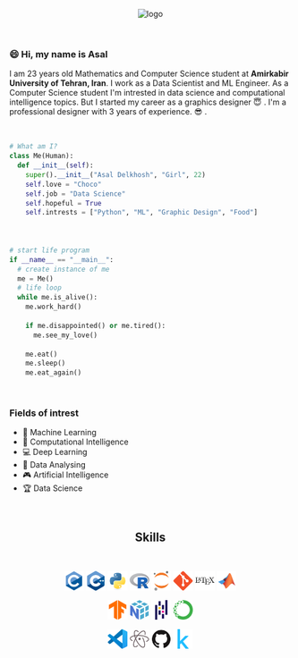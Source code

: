 <p align="center">
  <img src="main.gif" alt="logo" width="450" />
</p>

<br />

### :smile: Hi, my name is Asal

I am 23 years old Mathematics and Computer Science student at **Amirkabir University of Tehran, Iran**.
I work as a Data Scientist and ML Engineer. As a Computer Science student I'm intrested in data science 
and computational intelligence topics. But I started my career as a graphics designer :innocent: . 
I'm a professional designer with 3 years of experience. :sunglasses: .<br />

<br />

```python
# What am I?
class Me(Human):
  def __init__(self):
    super().__init__("Asal Delkhosh", "Girl", 22)
    self.love = "Choco"
    self.job = "Data Science" 
    self.hopeful = True
    self.intrests = ["Python", "ML", "Graphic Design", "Food"]



# start life program
if __name__ == "__main__":
  # create instance of me
  me = Me()
  # life loop
  while me.is_alive():
    me.work_hard()
    
    if me.disappointed() or me.tired():
      me.see_my_love()
    
    me.eat()
    me.sleep()
    me.eat_again()

```

<br />

### Fields of intrest

- :baby: Machine Learning
- :brain: Computational Intelligence
- :computer: Deep Learning
- :abacus: Data Analysing
- :video_game: Artificial Intelligence
- :trophy: Data Science

<br />

<h2 align="center">
  Skills
</h2>

<br />

<p align="center">

<img src="https://github.com/devicons/devicon/blob/master/icons/c/c-original.svg" width="35" alt="c" />
<img src="https://github.com/devicons/devicon/blob/master/icons/cplusplus/cplusplus-original.svg" width="35" alt="cpp" />
<img src="https://github.com/devicons/devicon/blob/master/icons/python/python-original.svg" width="35" alt="python" />
<img src="https://github.com/devicons/devicon/blob/master/icons/r/r-original.svg" width="35" alt="r" />
<img src="https://github.com/devicons/devicon/blob/master/icons/jupyter/jupyter-original.svg" width="35" alt="juptyer" />
<img src="https://github.com/devicons/devicon/blob/master/icons/git/git-original.svg" width="35" alt="git" />
<img src="https://github.com/devicons/devicon/blob/master/icons/latex/latex-original.svg" width="35" alt="latex" />
<img src="https://github.com/devicons/devicon/blob/master/icons/matlab/matlab-original.svg" width="35" alt="matlab" />

</p>

<p align="center">

<img src="https://github.com/devicons/devicon/blob/master/icons/tensorflow/tensorflow-original.svg" width="35" alt="tensorflow" />
<img src="https://github.com/devicons/devicon/blob/master/icons/numpy/numpy-original.svg" width="35" alt="numpy" />
<img src="https://github.com/devicons/devicon/blob/master/icons/pandas/pandas-original.svg" width="35" alt="pandas" />
<img src="https://github.com/devicons/devicon/blob/master/icons/anaconda/anaconda-original.svg" width="35" alt="anaconda" />

</p>

<p align="center">

<img src="https://github.com/devicons/devicon/blob/master/icons/vscode/vscode-original.svg" width="35" alt="vscode" />
<img src="https://github.com/devicons/devicon/blob/master/icons/atom/atom-original.svg" width="35" alt="atom" />
<img src="https://github.com/devicons/devicon/blob/master/icons/github/github-original.svg" width="35" alt="github" />
<img src="https://github.com/devicons/devicon/blob/master/icons/kaggle/kaggle-original.svg" width="35" alt="kaggle" />

</p>

